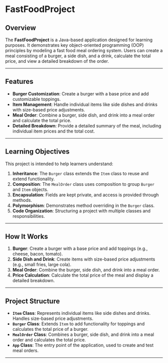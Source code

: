 # FastFoodProject

## Overview
The **FastFoodProject** is a Java-based application designed for learning purposes. It demonstrates key object-oriented programming (OOP) principles by modeling a fast food meal ordering system. Users can create a meal consisting of a burger, a side dish, and a drink, calculate the total price, and view a detailed breakdown of the order.

---

## Features
- **Burger Customization**: Create a burger with a base price and add customizable toppings.
- **Item Management**: Handle individual items like side dishes and drinks with size-based price adjustments.
- **Meal Order**: Combine a burger, side dish, and drink into a meal order and calculate the total price.
- **Detailed Breakdown**: Provide a detailed summary of the meal, including individual item prices and the total cost.

---

## Learning Objectives
This project is intended to help learners understand:
1. **Inheritance**: The `Burger` class extends the `Item` class to reuse and extend functionality.
2. **Composition**: The `MealOrder` class uses composition to group `Burger` and `Item` objects.
3. **Encapsulation**: Fields are kept private, and access is provided through methods.
4. **Polymorphism**: Demonstrates method overriding in the `Burger` class.
5. **Code Organization**: Structuring a project with multiple classes and responsibilities.

---

## How It Works
1. **Burger**: Create a burger with a base price and add toppings (e.g., cheese, bacon, tomato).
2. **Side Dish and Drink**: Create items with size-based price adjustments (e.g., small fries, large cola).
3. **Meal Order**: Combine the burger, side dish, and drink into a meal order.
4. **Price Calculation**: Calculate the total price of the meal and display a detailed breakdown.

---

## Project Structure
- **`Item` Class**: Represents individual items like side dishes and drinks. Handles size-based price adjustments.
- **`Burger` Class**: Extends `Item` to add functionality for toppings and calculates the total price of a burger.
- **`MealOrder` Class**: Combines a burger, side dish, and drink into a meal order and calculates the total price.
- **`App` Class**: The entry point of the application, used to create and test meal orders.

---
